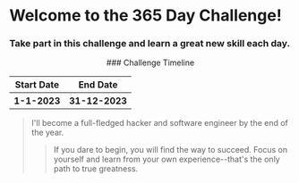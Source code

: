 # Welcome to the 365 Day Challenge! 
### Take part in this challenge and learn a great new skill each day.

<div align="center"> ### Challenge Timeline
<table>
 <tr>
    <th>Start Date</th>
    <th>End Date</th>
 </tr>
 <tr>
   <th>1-1-2023</th>
   <th>31-12-2023</th>
 </tr>
</table>
</div>


> I'll become a full-fledged hacker and software engineer by the end of the year.
>> If you dare to begin, you will find the way to succeed. Focus on yourself and learn from your own experience--that's the only path to true greatness.
